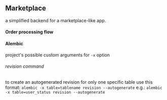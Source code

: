 ## Marketplace

a simplified backend for a marketplace-like app.

#### Order processing flow



#### Alembic 

project's possible custom arguments for `-x` option

###### revision command

to create an autogenerated revision for only one specific table use this format:
`alembic -x table=tablename revision --autogenerate`
e.g.:
`alembic -x table=user_status revision --autogenerate`
